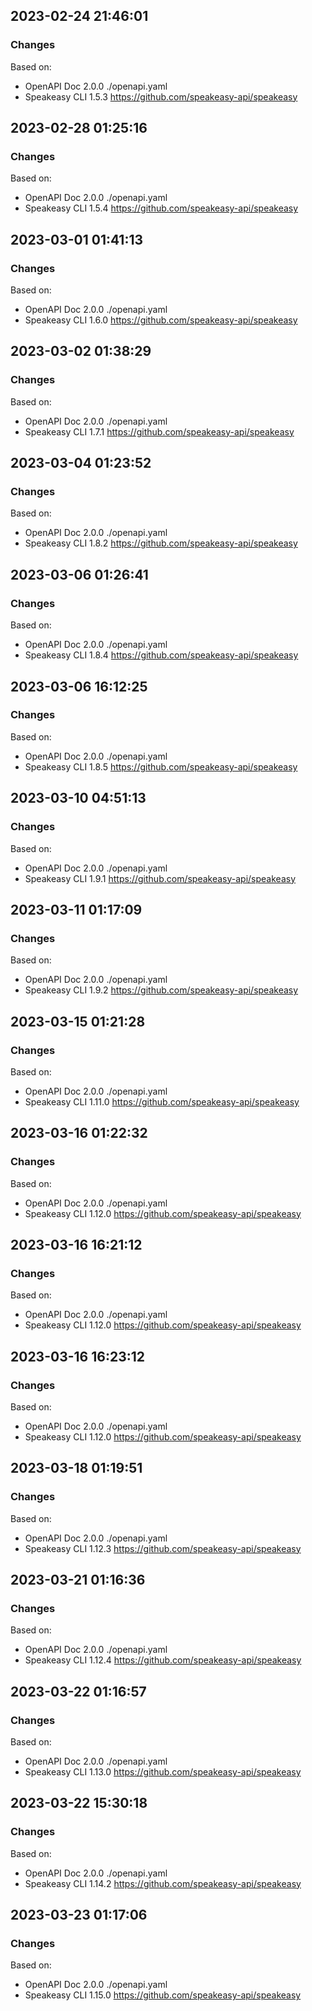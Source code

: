 

## 2023-02-24 21:46:01
### Changes
Based on:
- OpenAPI Doc 2.0.0 ./openapi.yaml
- Speakeasy CLI 1.5.3 https://github.com/speakeasy-api/speakeasy

## 2023-02-28 01:25:16
### Changes
Based on:
- OpenAPI Doc 2.0.0 ./openapi.yaml
- Speakeasy CLI 1.5.4 https://github.com/speakeasy-api/speakeasy

## 2023-03-01 01:41:13
### Changes
Based on:
- OpenAPI Doc 2.0.0 ./openapi.yaml
- Speakeasy CLI 1.6.0 https://github.com/speakeasy-api/speakeasy

## 2023-03-02 01:38:29
### Changes
Based on:
- OpenAPI Doc 2.0.0 ./openapi.yaml
- Speakeasy CLI 1.7.1 https://github.com/speakeasy-api/speakeasy

## 2023-03-04 01:23:52
### Changes
Based on:
- OpenAPI Doc 2.0.0 ./openapi.yaml
- Speakeasy CLI 1.8.2 https://github.com/speakeasy-api/speakeasy

## 2023-03-06 01:26:41
### Changes
Based on:
- OpenAPI Doc 2.0.0 ./openapi.yaml
- Speakeasy CLI 1.8.4 https://github.com/speakeasy-api/speakeasy

## 2023-03-06 16:12:25
### Changes
Based on:
- OpenAPI Doc 2.0.0 ./openapi.yaml
- Speakeasy CLI 1.8.5 https://github.com/speakeasy-api/speakeasy

## 2023-03-10 04:51:13
### Changes
Based on:
- OpenAPI Doc 2.0.0 ./openapi.yaml
- Speakeasy CLI 1.9.1 https://github.com/speakeasy-api/speakeasy

## 2023-03-11 01:17:09
### Changes
Based on:
- OpenAPI Doc 2.0.0 ./openapi.yaml
- Speakeasy CLI 1.9.2 https://github.com/speakeasy-api/speakeasy

## 2023-03-15 01:21:28
### Changes
Based on:
- OpenAPI Doc 2.0.0 ./openapi.yaml
- Speakeasy CLI 1.11.0 https://github.com/speakeasy-api/speakeasy

## 2023-03-16 01:22:32
### Changes
Based on:
- OpenAPI Doc 2.0.0 ./openapi.yaml
- Speakeasy CLI 1.12.0 https://github.com/speakeasy-api/speakeasy

## 2023-03-16 16:21:12
### Changes
Based on:
- OpenAPI Doc 2.0.0 ./openapi.yaml
- Speakeasy CLI 1.12.0 https://github.com/speakeasy-api/speakeasy

## 2023-03-16 16:23:12
### Changes
Based on:
- OpenAPI Doc 2.0.0 ./openapi.yaml
- Speakeasy CLI 1.12.0 https://github.com/speakeasy-api/speakeasy

## 2023-03-18 01:19:51
### Changes
Based on:
- OpenAPI Doc 2.0.0 ./openapi.yaml
- Speakeasy CLI 1.12.3 https://github.com/speakeasy-api/speakeasy

## 2023-03-21 01:16:36
### Changes
Based on:
- OpenAPI Doc 2.0.0 ./openapi.yaml
- Speakeasy CLI 1.12.4 https://github.com/speakeasy-api/speakeasy

## 2023-03-22 01:16:57
### Changes
Based on:
- OpenAPI Doc 2.0.0 ./openapi.yaml
- Speakeasy CLI 1.13.0 https://github.com/speakeasy-api/speakeasy

## 2023-03-22 15:30:18
### Changes
Based on:
- OpenAPI Doc 2.0.0 ./openapi.yaml
- Speakeasy CLI 1.14.2 https://github.com/speakeasy-api/speakeasy

## 2023-03-23 01:17:06
### Changes
Based on:
- OpenAPI Doc 2.0.0 ./openapi.yaml
- Speakeasy CLI 1.15.0 https://github.com/speakeasy-api/speakeasy